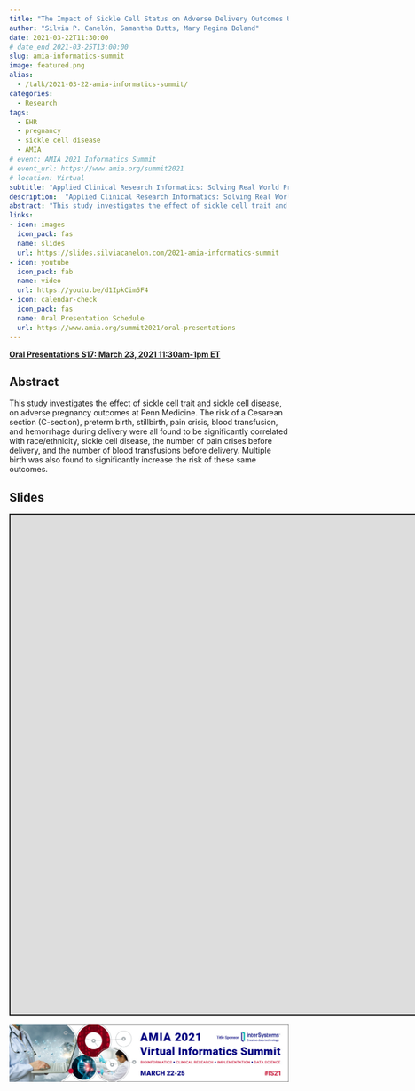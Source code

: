 ```yaml
---
title: "The Impact of Sickle Cell Status on Adverse Delivery Outcomes Using Electronic Health Record Data"
author: "Silvia P. Canelón, Samantha Butts, Mary Regina Boland"
date: 2021-03-22T11:30:00
# date_end 2021-03-25T13:00:00
slug: amia-informatics-summit
image: featured.png
alias:
  - /talk/2021-03-22-amia-informatics-summit/
categories:
  - Research
tags:
  - EHR
  - pregnancy
  - sickle cell disease
  - AMIA
# event: AMIA 2021 Informatics Summit
# event_url: https://www.amia.org/summit2021
# location: Virtual
subtitle: "Applied Clinical Research Informatics: Solving Real World Problems. Oral Presentations S17: March 23, 2021 11:30am-1pm ET"
description:  "Applied Clinical Research Informatics: Solving Real World Problems. Oral Presentations S17: March 23, 2021 11:30am-1pm ET"
abstract: "This study investigates the effect of sickle cell trait and sickle cell disease, on adverse pregnancy outcomes at Penn Medicine. The risk of a Cesarean section (C-section), preterm birth, stillbirth, pain crisis, blood transfusion, and hemorrhage during delivery were all found to be significantly correlated with race/ethnicity, sickle cell disease, the number of pain crises before delivery, and the number of blood transfusions before delivery. Multiple birth was also found to significantly increase the risk of these same outcomes."
links:
- icon: images
  icon_pack: fas
  name: slides
  url: https://slides.silviacanelon.com/2021-amia-informatics-summit
- icon: youtube
  icon_pack: fab
  name: video
  url: https://youtu.be/d1IpkCim5F4
- icon: calendar-check
  icon_pack: fas
  name: Oral Presentation Schedule
  url: https://www.amia.org/summit2021/oral-presentations
---
```


<script src="{{< blogdown/postref >}}index_files/fitvids/fitvids.min.js"></script>

[**Oral Presentations S17: March 23, 2021 11:30am-1pm ET**](https://www.amia.org/summit2021/oral-presentations)

## Abstract

This study investigates the effect of sickle cell trait and sickle cell disease, on adverse pregnancy outcomes at Penn Medicine. The risk of a Cesarean section (C-section), preterm birth, stillbirth, pain crisis, blood transfusion, and hemorrhage during delivery were all found to be significantly correlated with race/ethnicity, sickle cell disease, the number of pain crises before delivery, and the number of blood transfusions before delivery. Multiple birth was also found to significantly increase the risk of these same outcomes.

## Slides

<div class="shareagain" style="min-width:300px;margin:1em auto;">
<iframe src="https://spcanelon.github.io/2021-AMIA-sickle-cell" width="1600" height="900" style="border:2px solid currentColor;" loading="lazy" allowfullscreen></iframe>
<script>fitvids('.shareagain', {players: 'iframe'});</script>
</div>

![Banner for the 2021 AMIA Informatics Summit (March 22-25)](2021-AMIA-IS-banner.jpg)
